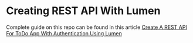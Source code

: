 # Creating REST API With Lumen

Complete guide on this repo can be found in this article [Create A REST API For ToDo App With Authentication Using Lumen](https://www.aland-mariwan.de/blog/lumen-rest-api-authentication/)
